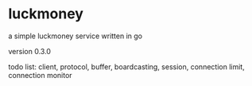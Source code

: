 # luckmoney
a simple luckmoney service written in go

version 0.3.0

todo list:
client, protocol, buffer, 
boardcasting, session, 
connection limit, connection monitor


